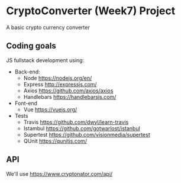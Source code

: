 # CryptoConverter (Week7) Project
A basic crypto currency converter

## Coding goals
JS fullstack development using:
- Back-end:
  - Node https://nodejs.org/en/
  - Express http://expressjs.com/
  - Axios https://github.com/axios/axios
  - Handlebars https://handlebarsjs.com/
- Font-end
  - Vue https://vuejs.org/
- Tests
  - Travis https://github.com/dwyl/learn-travis
  - Istambul https://github.com/gotwarlost/istanbul
  - Supertest https://github.com/visionmedia/supertest
  - QUnit https://qunitjs.com/

## API
We'll use https://www.cryptonator.com/api/

